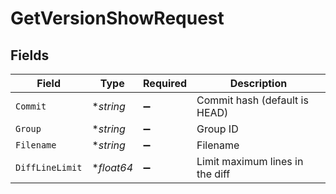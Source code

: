 # GetVersionShowRequest


## Fields

| Field                           | Type                            | Required                        | Description                     |
| ------------------------------- | ------------------------------- | ------------------------------- | ------------------------------- |
| `Commit`                        | **string*                       | :heavy_minus_sign:              | Commit hash (default is HEAD)   |
| `Group`                         | **string*                       | :heavy_minus_sign:              | Group ID                        |
| `Filename`                      | **string*                       | :heavy_minus_sign:              | Filename                        |
| `DiffLineLimit`                 | **float64*                      | :heavy_minus_sign:              | Limit maximum lines in the diff |